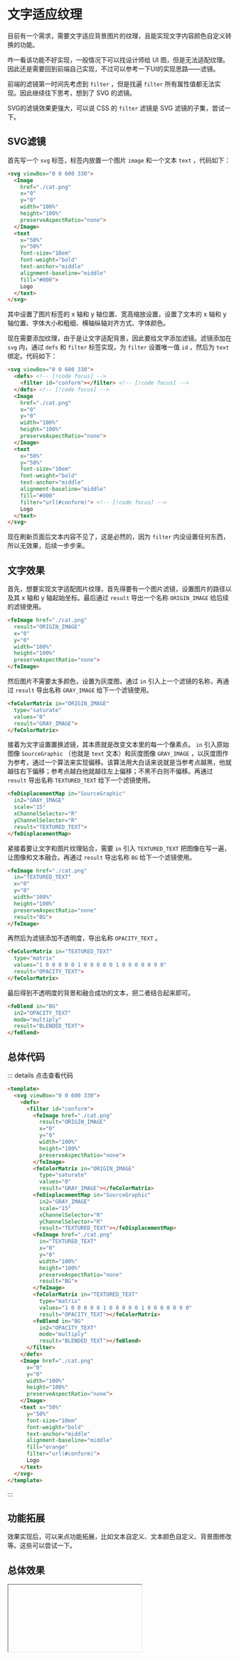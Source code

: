 # 文字适应纹理

 目前有一个需求，需要文字适应背景图片的纹理，且能实现文字内容颜色自定义转换的功能。

咋一看该功能不好实现，一般情况下可以找设计师给 UI 图，但是无法适配纹理。因此还是需要回到前端自己实现，不过可以参考一下UI的实现思路——滤镜。

前端的滤镜第一时间先考虑到 `filter` ，但是找遍 `filter` 所有属性值都无法实现。因此继续往下思考，想到了 SVG 的滤镜。

SVG的滤镜效果更强大，可以说 CSS 的 `filter` 滤镜是 SVG 滤镜的子集，尝试一下。

## SVG滤镜

首先写一个 `svg` 标签，标签内放置一个图片 `image` 和一个文本 `text` ，代码如下：

```html
<svg viewBox="0 0 600 330">
  <Image
    href="./cat.png"
    x="0"
    y="0"
    width="100%"
    height="100%"
    preserveAspectRatio="none">
  </Image>
  <text
    x="50%"
    y="50%"
    font-size="10em"
    font-weight="bold"
    text-anchor="middle"
    alignment-baseline="middle"
    fill="#000">
    Logo
  </text>
</svg>
```

其中设置了图片标签的 x 轴和 y 轴位置、宽高缩放设置，设置了文本的 x 轴和 y 轴位置、字体大小和粗细、横轴纵轴对齐方式、字体颜色。

现在需要添加纹理，由于是让文字适配背景，因此要给文字添加滤镜。滤镜添加在 `svg` 内，通过 `defs` 和 `filter` 标签实现，为 `filter` 设置唯一值 `id` ，然后为 `text` 绑定。代码如下：

```html
<svg viewBox="0 0 600 330">
  <defs> <!-- [!code focus] -->
    <filter id="conform"></filter> <!-- [!code focus] -->
  </defs> <!-- [!code focus] -->
  <Image
    href="./cat.png"
    x="0"
    y="0"
    width="100%"
    height="100%"
    preserveAspectRatio="none">
  </Image>
  <text
    x="50%"
    y="50%"
    font-size="10em"
    font-weight="bold"
    text-anchor="middle"
    alignment-baseline="middle"
    fill="#000"
    filter="url(#conform)"> <!-- [!code focus] -->
    Logo
  </text>
</svg>
```

现在刷新页面后文本内容不见了，这是必然的，因为 `filter` 内没设置任何东西，所以无效果，后续一步步来。

## 文字效果

首先，想要实现文字适配图片纹理，首先得要有一个图片滤镜，设置图片的路径以及其 x 轴和 y 轴起始坐标。最后通过 `result` 导出一个名称 `ORIGIN_IMAGE` 给后续的滤镜使用。

```html
<feImage href="./cat.png"
  result="ORIGIN_IMAGE"
  x="0"
  y="0"
  width="100%"
  height="100%"
  preserveAspectRatio="none">
</feImage>
```

然后图片不需要太多颜色，设置为灰度图，通过 `in` 引入上一个滤镜的名称，再通过 `result` 导出名称 `GRAY_IMAGE` 给下一个滤镜使用。

```html
<feColorMatrix in="ORIGIN_IMAGE"
  type="saturate"
  values="0"
  result="GRAY_IMAGE">
</feColorMatrix>
```

接着为文字设置置换滤镜，其本质就是改变文本里的每一个像素点。 `in` 引入原始图像 `SourceGraphic` （也就是 `text` 文本）和灰度图像 `GRAY_IMAGE` ，以灰度图作为参考，通过一个算法来实现偏移。该算法用大白话来说就是当参考点越黑，他就越往右下偏移；参考点越白他就越往左上偏移；不黑不白则不偏移。再通过 `result` 导出名称 `TEXTURED_TEXT` 给下一个滤镜使用。

```html
<feDisplacementMap in="SourceGraphic"
  in2="GRAY_IMAGE"
  scale="15"
  xChannelSelector="R"
  yChannelSelector="R"
  result="TEXTURED_TEXT">
</feDisplacementMap>
```

紧接着要让文字和图片纹理贴合，需要 `in` 引入 `TEXTURED_TEXT` 把图像在写一遍，让图像和文本融合。再通过 `result` 导出名称 `BG` 给下一个滤镜使用。

```html
<feImage href="./cat.png"
  in="TEXTURED_TEXT"
  x="0"
  y="0"
  width="100%"
  height="100%"
  preserveAspectRatio="none"
  result="BG">
</feImage>
```

再然后为滤镜添加不透明度，导出名称 `OPACITY_TEXT` 。

```html
<feColorMatrix in="TEXTURED_TEXT"
  type="matrix"
  values="1 0 0 0 0 0 1 0 0 0 0 0 1 0 0 0 0 0 9 0"
  result="OPACITY_TEXT">
</feColorMatrix>
```

最后得到不透明度的背景和融合成功的文本，把二者结合起来即可。

```html
<feBlend in="BG"
  in2="OPACITY_TEXT"
  mode="multiply"
  result="BLENDED_TEXT">
</feBlend>
```

## 总体代码

::: details 点击查看代码
```html
<template>
  <svg viewBox="0 0 600 330">
    <defs>
      <filter id="conform">
        <feImage href="./cat.png"
          result="ORIGIN_IMAGE"
          x="0"
          y="0"
          width="100%"
          height="100%"
          preserveAspectRatio="none">
        </feImage>
        <feColorMatrix in="ORIGIN_IMAGE"
          type="saturate"
          values="0"
          result="GRAY_IMAGE"></feColorMatrix>
        <feDisplacementMap in="SourceGraphic"
          in2="GRAY_IMAGE"
          scale="15"
          xChannelSelector="R"
          yChannelSelector="R"
          result="TEXTURED_TEXT"></feDisplacementMap>
        <feImage href="./cat.png"
          in="TEXTURED_TEXT"
          x="0"
          y="0"
          width="100%"
          height="100%"
          preserveAspectRatio="none"
          result="BG">
        </feImage>
        <feColorMatrix in="TEXTURED_TEXT"
          type="matrix"
          values="1 0 0 0 0 0 1 0 0 0 0 0 1 0 0 0 0 0 9 0"
          result="OPACITY_TEXT"></feColorMatrix>
        <feBlend in="BG"
          in2="OPACITY_TEXT"
          mode="multiply"
          result="BLENDED_TEXT"></feBlend>
      </filter>
    </defs>
    <Image href="./cat.png"
      x="0"
      y="0"
      width="100%"
      height="100%"
      preserveAspectRatio="none">
    </Image>
    <text x="50%"
      y="50%"
      font-size="10em"
      font-weight="bold"
      text-anchor="middle"
      alignment-baseline="middle"
      fill="orange"
      filter="url(#conform)">
      Logo
    </text>
  </svg>
</template>
```
:::

## 功能拓展

效果实现后，可以来点功能拓展，比如文本自定义、文本颜色自定义、背景图修改等。这些可以尝试一下。

## 总体效果
<Iframe url="https://duyidao.github.io/blogweb/#/info/css/svg" />